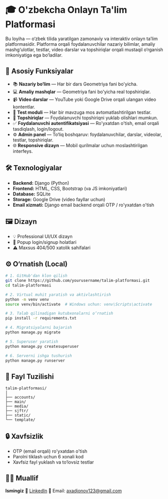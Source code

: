 # 🎓 O'zbekcha Onlayn Ta'lim Platformasi

Bu loyiha — o‘zbek tilida yaratilgan zamonaviy va interaktiv onlayn ta’lim platformasidir. Platforma orqali foydalanuvchilar nazariy bilimlar, amaliy mashg‘ulotlar, testlar, video darslar va topshiriqlar orqali mustaqil o‘rganish imkoniyatiga ega bo‘ladilar.

## 🚀 Asosiy Funksiyalar

* 📚 **Nazariy bo‘lim** — Har bir dars Geometriya fani bo'yicha.
* 💻 **Amaliy mashqlar** — Geometriya fani bo'yicha real topshiriqlar.
* 📹 **Video darslar** — YouTube yoki Google Drive orqali ulangan video kontentlar.
* 🧐 **Test moduli** — Har bir mavzuga mos avtomatlashtirilgan testlar.
* 📂 **Topshiriqlar** — Foydalanuvchi topshiriqni yuklab olishlari mumkun.
* ✅ **Foydalanuvchi autentifikatsiyasi** — Ro'yxatdan o'tish, email orqali tasdiqlash, login/logout.
* ⚙️ **Admin panel** — To‘liq boshqaruv: foydalanuvchilar, darslar, videolar, testlar, topshiriqlar.
* 🌐 **Responsive dizayn** — Mobil qurilmalar uchun moslashtirilgan interfeys.

## 🛠 Texnologiyalar

* **Backend:** Django (Python)
* **Frontend:** HTML, CSS, Bootstrap (va JS imkoniyatlari)
* **Database:** SQLite
* **Storage:** Google Drive (video fayllar uchun)
* **Email xizmati:** Django email backend orqali OTP / ro'yxatdan o'tish

## 🖼 Dizayn

* 💡 Professional UI/UX dizayn
* 📱 Popup login/signup holatlari
* ⚠️ Maxsus 404/500 xatolik sahifalari

## ⚙️ O‘rnatish (Local)

```bash
# 1. GitHub'dan klon qilish
git clone https://github.com/yourusername/talim-platformasi.git
cd talim-platformasi

# 2. Virtual muhit yaratish va aktivlashtirish
python -m venv venv
source venv/bin/activate  # Windows uchun: venv\Scripts\activate

# 3. Talab qilinadigan kutubxonalarni o‘rnatish
pip install -r requirements.txt

# 4. Migratsiyalarni bajarish
python manage.py migrate

# 5. Superuser yaratish
python manage.py createsuperuser

# 6. Serverni ishga tushurish
python manage.py runserver
```

## 📁 Fayl Tuzilishi

```
talim-platformasi/
│
├── accounts/           
├── main/            
├── media/             
├── sjftr/           
├── static/          
└── template/
```

## 🔒 Xavfsizlik

* OTP (email orqali) ro'yxatdan o'tish
* Parolni tiklash uchun 6 xonali kod
* Xavfsiz fayl yuklash va to‘lovsiz testlar

## 🧑‍💻 Muallif

**Ismingiz**
💼 [LinkedIn](https://linkedin.com/in/axadjonovanvar)
📧 Email: [axadjonov123@gmail.com](mailto:axadjonov123@gmail.com)


